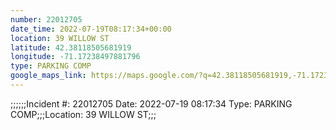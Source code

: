 ```yaml
---
number: 22012705
date_time: 2022-07-19T08:17:34+00:00
location: 39 WILLOW ST
latitude: 42.38118505681919
longitude: -71.17238497881796
type: PARKING COMP
google_maps_link: https://maps.google.com/?q=42.38118505681919,-71.17238497881796
---
```


;;;;;;Incident #: 22012705   Date: 2022-07-19 08:17:34   Type: PARKING COMP;;;Location: 39 WILLOW ST;;;
